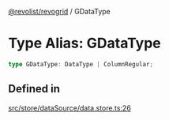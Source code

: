 [@revolist/revogrid](README.md) / GDataType

# Type Alias: GDataType

```ts
type GDataType: DataType | ColumnRegular;
```

## Defined in

[src/store/dataSource/data.store.ts:26](https://github.com/revolist/revogrid/blob/0787a2552cf5bbb21cb9aa4dbfa802d1d65b108b/src/store/dataSource/data.store.ts#L26)
